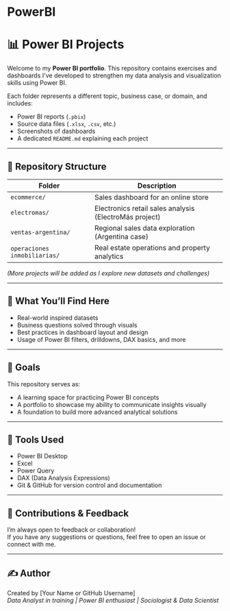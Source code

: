 # PowerBI

# 📊 Power BI Projects

Welcome to my **Power BI portfolio**. This repository contains exercises and dashboards I've developed to strengthen my data analysis and visualization skills using Power BI.

Each folder represents a different topic, business case, or domain, and includes:

- Power BI reports (`.pbix`)
- Source data files (`.xlsx`, `.csv`, etc.)
- Screenshots of dashboards
- A dedicated `README.md` explaining each project

---

## 📁 Repository Structure

| Folder                    | Description                                              |
|---------------------------|----------------------------------------------------------|
| `ecommerce/`              | Sales dashboard for an online store                     |
| `electromas/`             | Electronics retail sales analysis (ElectroMás project)  |
| `ventas-argentina/`       | Regional sales data exploration (Argentina case)        |
| `operaciones inmobiliarias/` | Real estate operations and property analytics        |

*(More projects will be added as I explore new datasets and challenges)*

---

## 🧠 What You’ll Find Here

- Real-world inspired datasets
- Business questions solved through visuals
- Best practices in dashboard layout and design
- Usage of Power BI filters, drilldowns, DAX basics, and more

---

## 🚀 Goals

This repository serves as:

- A learning space for practicing Power BI concepts
- A portfolio to showcase my ability to communicate insights visually
- A foundation to build more advanced analytical solutions

---

## 📌 Tools Used

- Power BI Desktop
- Excel
- Power Query
- DAX (Data Analysis Expressions)
- Git & GitHub for version control and documentation

---

## 🙌 Contributions & Feedback

I’m always open to feedback or collaboration!  
If you have any suggestions or questions, feel free to open an issue or connect with me.

---

## ✍️ Author

Created by [Your Name or GitHub Username]  
*Data Analyst in training | Power BI enthusiast | Sociologist & Data Scientist*


